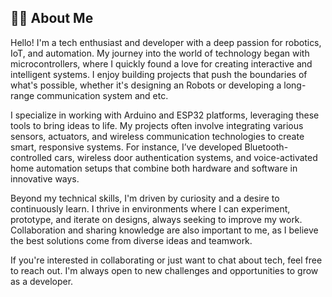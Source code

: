 ## 👨‍💻 About Me

Hello! I'm a tech enthusiast and developer with a deep passion for robotics, IoT, and automation. My journey into the world of technology began with microcontrollers, where I quickly found a love for creating interactive and intelligent systems. I enjoy building projects that push the boundaries of what's possible, whether it's designing an Robots or developing a long-range communication system and etc.

I specialize in working with Arduino and ESP32 platforms, leveraging these tools to bring ideas to life. My projects often involve integrating various sensors, actuators, and wireless communication technologies to create smart, responsive systems. For instance, I’ve developed Bluetooth-controlled cars, wireless door authentication systems, and voice-activated home automation setups that combine both hardware and software in innovative ways.

Beyond my technical skills, I'm driven by curiosity and a desire to continuously learn. I thrive in environments where I can experiment, prototype, and iterate on designs, always seeking to improve my work. Collaboration and sharing knowledge are also important to me, as I believe the best solutions come from diverse ideas and teamwork.

If you're interested in collaborating or just want to chat about tech, feel free to reach out. I'm always open to new challenges and opportunities to grow as a developer.


